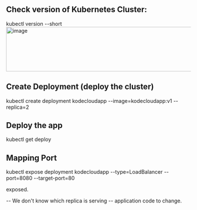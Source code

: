 ## Check version of Kubernetes Cluster:
kubectl version --short
<img width="1047" height="122" alt="image" src="https://github.com/user-attachments/assets/206de982-fd45-47e2-87af-4e77f9da5ee1" />

## Create Deployment (deploy the cluster)
kubectl create deployment kodecloudapp --image=kodecloudapp:v1 --replica=2

## Deploy the app
kubectl get deploy

## Mapping Port 
kubectl expose deployment kodecloudapp --type=LoadBalancer --port=8080 --target-port=80

exposed.

-- We don't know which replica is serving
-- application code to change.

